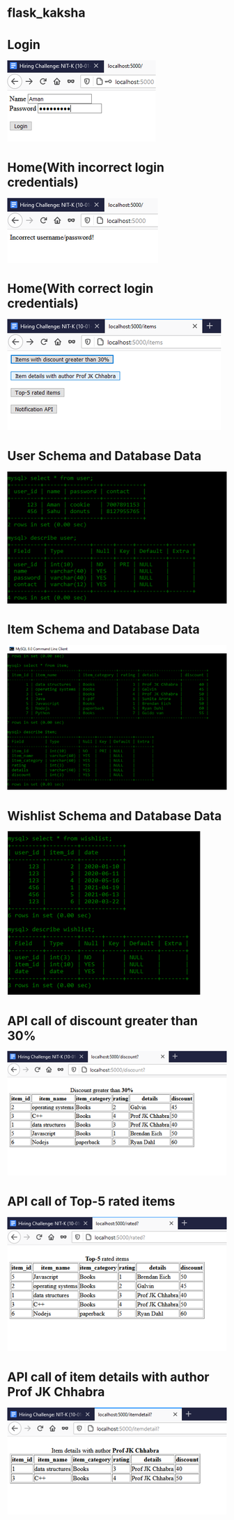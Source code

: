 # flask_kaksha
# Login
![](kaksha.ai/login.png)

# Home(With incorrect login credentials)
![](kaksha.ai/incorrect.png)

# Home(With correct login credentials)
![](kaksha.ai/home.png)

# User Schema and Database Data 
![](kaksha.ai/user_sch.png)

# Item Schema and Database Data 
![](kaksha.ai/item_sch.png)

# Wishlist Schema and Database Data 
![](kaksha.ai/wishlist_sch.png)

# API call of discount greater than 30% 
![](kaksha.ai/discount.png)

# API call of Top-5 rated items
![](kaksha.ai/top5.png)

# API call of item details with author Prof JK Chhabra
![](kaksha.ai/itemdetail.png)

